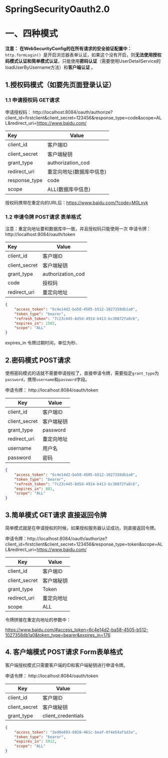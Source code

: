 <h1>SpringSecurityOauth2.0</h1>

# 一、四种模式

**注意：**
**在WebSecurityConfig的在所有请求的安全验证配置中：**
 `http.formLogin() `是开启浏览器表单认证，如果这个没有开启，则**无法使用授权码模式认证和简单模式认证**，只能使用**密码认证**（需要使用UserDetailService的loadUserByUsername方法）和**客户端认证** 。

## 1.授权码模式（如要先页面登录认证） 

### 1.1 申请授权码 GET请求

申请授权码： http://localhost:8084/oauth/authorize?client_id=firstclient&client_secret=123456&response_type=code&scope=ALL&redirect_uri=https://www.baidu.com/



| Key           | Value                    |
| :------------ | ------------------------ |
| client_id     | 客户端ID                 |
| client_secret | 客户端秘钥               |
| grant_type    | authorization_cod        |
| redirect_uri  | 重定向地址(数据库中信息) |
| response_type | code                     |
| scope         | ALL(数据库中信息)        |



授权码携带在重定向的URL后：https://www.baidu.com/?code=M0Lxyk

### 1.2 申请令牌  POST请求 表单格式 

注意：重定向地址要和数据库中一致，并且授权码只能使用一次
申请令牌： http://localhost:8084/oauth/token

| Key           | Value             |
| :------------ | ----------------- |
| client_id     | 客户端ID          |
| client_secret | 客户端秘钥        |
| grant_type    | authorization_cod |
| code          | 授权码            |
| redirect_uri  | 重定向地址        |

```JSON
{
    "access_token": "6c4e14d2-ba58-4505-b512-1027358db1a0",
    "token_type": "bearer",
    "refresh_token": "7c23c445-8d5d-4914-b413-bc30872fa8c6",
    "expires_in": 1502,
    "scope": "ALL"
}
```

expires_in 令牌过期时间，单位为秒、



## 2.密码模式 POST请求

使用密码模式的话就不需要申请授权了，直接申请令牌，需要指定`grant_type`为`password`，携带`username`和`password`字段。

申请令牌： http://localhost:8084/oauth/token

| Key           | Value      |
| ------------- | ---------- |
| client_id     | 客户端ID   |
| client_secret | 客户端秘钥 |
| grant_type    | password   |
| redirect_uri  | 重定向地址 |
| username      | 用户名     |
| password      | 密码       |



```JSON
{
    "access_token": "6c4e14d2-ba58-4505-b512-1027358db1a0",
    "token_type": "bearer",
    "refresh_token": "7c23c445-8d5d-4914-b413-bc30872fa8c6",
    "expires_in": 801,
    "scope": "ALL"
}
```



## 3.简单模式 GET请求 直接返回令牌

简单模式就是在申请授权的时候，如果授权服务器认证成功，则直接返回令牌。

申请令牌：http://localhost:8084/oauth/authorize?client_id=firstclient&client_secret=123456&response_type=token&scope=ALL&redirect_uri=https://www.baidu.com/



| Key           | Value      |
| ------------- | ---------- |
| client_id     | 客户端ID   |
| client_secret | 客户端秘钥 |
| grant_type    | Token      |
| redirect_uri  | 重定向地址 |
| scope         | ALL        |



令牌拼接在重定向地址的参数中：

https://www.baidu.com/#access_token=6c4e14d2-ba58-4505-b512-1027358db1a0&token_type=bearer&expires_in=176

## 4. 客户端模式 POST请求 Form表单格式

客户端授权模式只需要客户端的ID和客户端秘钥进行申请令牌。

申请令牌： http://localhost:8084/oauth/token

| Key           | Value              |
| ------------- | ------------------ |
| client_id     | 客户端ID           |
| client_secret | 客户端秘钥         |
| grant_type    | client_credentials |

```json
{
    "access_token": "2ed0e693-6028-461c-beaf-0f4e54af1d3a",
    "token_type": "bearer",
    "expires_in": 5912,
    "scope": "ALL"
}
```


